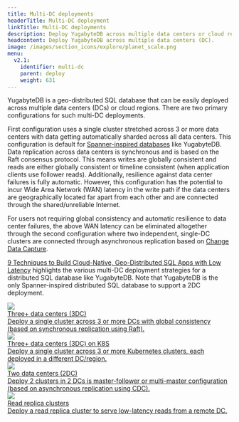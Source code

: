 ```yaml
---
title: Multi-DC deployments
headerTitle: Multi-DC deployment
linkTitle: Multi-DC deployments
description: Deploy YugabyteDB across multiple data centers or cloud regions
headcontent: Deploy YugabyteDB across multiple data centers (DC).
image: /images/section_icons/explore/planet_scale.png
menu:
  v2.1:
    identifier: multi-dc
    parent: deploy
    weight: 631
---
```


YugabyteDB is a geo-distributed SQL database that can be easily deployed across multiple data centers (DCs) or cloud regions. There are two primary configurations for such multi-DC deployments. 
<p>
First configuration uses a single cluster stretched across 3 or more data centers with data getting automatically sharded across all data centers. This configuration is default for <a href="../../architecture/docdb/">Spanner-inspired databases</a> like YugabyteDB. Data replication across data centers is synchronous and is based on the Raft consensus protocol. This means writes are globally consistent and reads are either globally consistent or timeline consistent (when application clients use follower reads). Additionally, resilience against data center failures is fully automatic. However, this configuration has the potential to incur Wide Area Network (WAN) latency in the write path if the data centers are geographically located far apart from each other and are connected through the shared/unreliable Internet. 
<p>
For users not requiring global consistency and automatic resilience to data center failures, the above WAN latency can be eliminated altogether through the second configuration where two independent, single-DC clusters are connected through asynchronous replication based on <a href="../../architecture/cdc-architecture/"> Change Data Capture</a>. 
<p>
<a href="https://blog.yugabyte.com/9-techniques-to-build-cloud-native-geo-distributed-sql-apps-with-low-latency/" target="_blank">9 Techniques to Build Cloud-Native, Geo-Distributed SQL Apps with Low Latency</a> highlights the various multi-DC deployment strategies for a distributed SQL database like YugabyteDB. Note that YugabyteDB is the only Spanner-inspired distributed SQL database to support a 2DC deployment.
<p>

<div class="row">

  <div class="col-12 col-md-6 col-lg-12 col-xl-6">
    <a class="section-link icon-offset" href="3dc-deployment/">
      <div class="head">
        <img class="icon" src="/images/section_icons/explore/planet_scale.png"  aria-hidden="true" />
        <div class="title">Three+ data centers (3DC)</div>
      </div>
      <div class="body">
        Deploy a single cluster across 3 or more DCs with global consistency (based on synchronous replication using Raft).
      </div>
    </a>
  </div>

  <div class="col-12 col-md-6 col-lg-12 col-xl-6">
    <a class="section-link icon-offset" href="../kubernetes/multi-cluster/">
      <div class="head">
        <img class="icon" src="/images/section_icons/explore/planet_scale.png"  aria-hidden="true" />
        <div class="title">Three+ data centers (3DC) on K8S</div>
      </div>
      <div class="body">
        Deploy a single cluster across 3 or more Kubernetes clusters, each deployed in a different DC/region.
      </div>
    </a>
  </div>

  <div class="col-12 col-md-6 col-lg-12 col-xl-6">
    <a class="section-link icon-offset" href="2dc-deployment/">
      <div class="head">
        <img class="icon" src="/images/section_icons/explore/planet_scale.png"  aria-hidden="true" />
        <div class="title">Two data centers (2DC)</div>
      </div>
      <div class="body">
        Deploy 2 clusters in 2 DCs is master-follower or multi-master configuration (based on asynchronous replication using CDC).
      </div>
    </a>
  </div>

  <div class="col-12 col-md-6 col-lg-12 col-xl-6">
    <a class="section-link icon-offset" href="read-replica-clusters/">
      <div class="head">
        <img class="icon" src="/images/section_icons/explore/planet_scale.png" aria-hidden="true" />
        <div class="title">Read replica clusters</div>
      </div>
      <div class="body">
        Deploy a read replica cluster to serve low-latency reads from a remote DC.
      </div>
    </a>
  </div>


</div>
